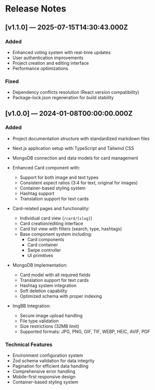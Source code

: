# Release Notes

## [v1.1.0] — 2025-07-15T14:30:43.000Z

### Added
- Enhanced voting system with real-time updates
- User authentication improvements
- Project creation and editing interface
- Performance optimizations

### Fixed
- Dependency conflicts resolution (React version compatibility)
- Package-lock.json regeneration for build stability

## [v1.0.0] — 2024-01-08T00:00:00.000Z

### Added
- Project documentation structure with standardized markdown files
- Next.js application setup with TypeScript and Tailwind CSS
- MongoDB connection and data models for card management
- Enhanced Card component with:
  - Support for both image and text types
  - Consistent aspect ratios (3:4 for text, original for images)
  - Container-based styling system
  - Hashtag support
  - Translation support for text cards

- Card-related pages and functionality:
  - Individual card view (`/card/[slug]`)
  - Card creation/editing interface
  - Card list view with filters (search, type, hashtags)
  - Base component system including:
    - Card components
    - Card container
    - Swipe controller
    - UI primitives

- MongoDB Implementation:
  - Card model with all required fields
  - Translation support for text cards
  - Hashtag system integration
  - Soft deletion capability
  - Optimized schema with proper indexing

- ImgBB Integration:
  - Secure image upload handling
  - File type validation
  - Size restrictions (32MB limit)
  - Supported formats: JPG, PNG, GIF, TIF, WEBP, HEIC, AVIF, PDF

### Technical Features
- Environment configuration system
- Zod schema validation for data integrity
- Pagination for efficient data handling
- Comprehensive error handling
- Mobile-first responsive design
- Container-based styling system
